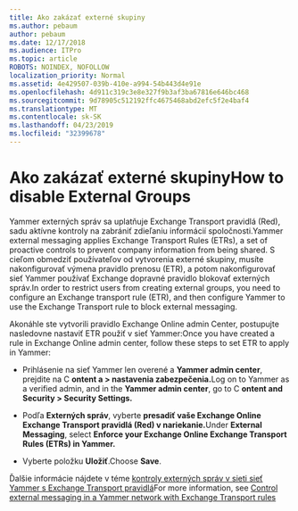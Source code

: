 ```yaml
---
title: Ako zakázať externé skupiny
ms.author: pebaum
author: pebaum
ms.date: 12/17/2018
ms.audience: ITPro
ms.topic: article
ROBOTS: NOINDEX, NOFOLLOW
localization_priority: Normal
ms.assetid: 4e429507-039b-410e-a994-54b443d4e91e
ms.openlocfilehash: 4d911c319c3e8e327f9b3af3ba67816e646bc468
ms.sourcegitcommit: 9d78905c512192ffc4675468abd2efc5f2e4baf4
ms.translationtype: MT
ms.contentlocale: sk-SK
ms.lasthandoff: 04/23/2019
ms.locfileid: "32399678"
---
```

# <a name="how-to-disable-external-groups"></a><span data-ttu-id="dab6b-102">Ako zakázať externé skupiny</span><span class="sxs-lookup"><span data-stu-id="dab6b-102">How to disable External Groups</span></span>

<span data-ttu-id="dab6b-103">Yammer externých správ sa uplatňuje Exchange Transport pravidlá (Red), sadu aktívne kontroly na zabrániť zdieľaniu informácií spoločnosti.</span><span class="sxs-lookup"><span data-stu-id="dab6b-103">Yammer external messaging applies Exchange Transport Rules (ETRs), a set of proactive controls to prevent company information from being shared.</span></span> <span data-ttu-id="dab6b-104">S cieľom obmedziť používateľov od vytvorenia externé skupiny, musíte nakonfigurovať výmena pravidlo prenosu (ETR), a potom nakonfigurovať sieť Yammer používať Exchange dopravné pravidlo blokovať externých správ.</span><span class="sxs-lookup"><span data-stu-id="dab6b-104">In order to restrict users from creating external groups, you need to configure an Exchange transport rule (ETR), and then configure Yammer to use the Exchange Transport rule to block external messaging.</span></span> 
  
<span data-ttu-id="dab6b-105">Akonáhle ste vytvorili pravidlo Exchange Online admin Center, postupujte nasledovne nastaviť ETR použiť v sieť Yammer:</span><span class="sxs-lookup"><span data-stu-id="dab6b-105">Once you have created a rule in Exchange Online admin center, follow these steps to set ETR to apply in Yammer:</span></span>
  
- <span data-ttu-id="dab6b-106">Prihlásenie na sieť Yammer len overené a **Yammer admin center**, prejdite na C **ontent a \> nastavenia zabezpečenia.**</span><span class="sxs-lookup"><span data-stu-id="dab6b-106">Log on to Yammer as a verified admin, and in the **Yammer admin center**, go to C **ontent and Security \> Security Settings.**</span></span>
    
- <span data-ttu-id="dab6b-107">Podľa **Externých správ**, vyberte **presadiť vaše Exchange Online Exchange Transport pravidlá (Red) v nariekanie.**</span><span class="sxs-lookup"><span data-stu-id="dab6b-107">Under **External Messaging**, select **Enforce your Exchange Online Exchange Transport Rules (ETRs) in Yammer.**</span></span>
    
- <span data-ttu-id="dab6b-108">Vyberte položku **Uložiť**.</span><span class="sxs-lookup"><span data-stu-id="dab6b-108">Choose **Save**.</span></span> 
    
<span data-ttu-id="dab6b-109">Ďalšie informácie nájdete v téme [kontroly externých správ v sieti sieť Yammer s Exchange Transport pravidlá](https://support.office.com/article/Control-external-messaging-in-a-Yammer-network-with-Exchange-Transport-Rules-f8fd6403-c8f3-4307-9230-65304d6000d9)</span><span class="sxs-lookup"><span data-stu-id="dab6b-109">For more information, see [Control external messaging in a Yammer network with Exchange Transport rules](https://support.office.com/article/Control-external-messaging-in-a-Yammer-network-with-Exchange-Transport-Rules-f8fd6403-c8f3-4307-9230-65304d6000d9)</span></span>
  

